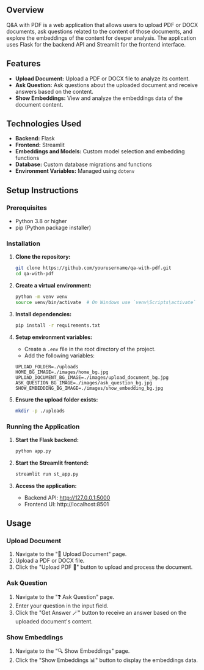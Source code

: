 ## Overview
Q&A with PDF is a web application that allows users to upload PDF or DOCX documents, ask questions related to the content of those documents, and explore the embeddings of the content for deeper analysis. The application uses Flask for the backend API and Streamlit for the frontend interface.

## Features
- **Upload Document:** Upload a PDF or DOCX file to analyze its content.
- **Ask Question:** Ask questions about the uploaded document and receive answers based on the content.
- **Show Embeddings:** View and analyze the embeddings data of the document content.

## Technologies Used
- **Backend:** Flask
- **Frontend:** Streamlit
- **Embeddings and Models:** Custom model selection and embedding functions
- **Database:** Custom database migrations and functions
- **Environment Variables:** Managed using `dotenv`

## Setup Instructions

### Prerequisites
- Python 3.8 or higher
- pip (Python package installer)

### Installation

1. **Clone the repository:**
    ```sh
    git clone https://github.com/yourusername/qa-with-pdf.git
    cd qa-with-pdf
    ```

2. **Create a virtual environment:**
    ```sh
    python -m venv venv
    source venv/bin/activate  # On Windows use `venv\Scripts\activate`
    ```

3. **Install dependencies:**
    ```sh
    pip install -r requirements.txt
    ```

4. **Setup environment variables:**
    - Create a `.env` file in the root directory of the project.
    - Add the following variables:
    ```env
    UPLOAD_FOLDER=./uploads
    HOME_BG_IMAGE=./images/home_bg.jpg
    UPLOAD_DOCUMENT_BG_IMAGE=./images/upload_document_bg.jpg
    ASK_QUESTION_BG_IMAGE=./images/ask_question_bg.jpg
    SHOW_EMBEDDING_BG_IMAGE=./images/show_embedding_bg.jpg
    ```

5. **Ensure the upload folder exists:**
    ```sh
    mkdir -p ./uploads
    ```

### Running the Application

1. **Start the Flask backend:**
    ```sh
    python app.py
    ```

2. **Start the Streamlit frontend:**
    ```sh
    streamlit run st_app.py
    ```

3. **Access the application:**
    - Backend API: http://127.0.0.1:5000
    - Frontend UI: http://localhost:8501

## Usage

### Upload Document
1. Navigate to the "📂 Upload Document" page.
2. Upload a PDF or DOCX file.
3. Click the "Upload PDF 🚀" button to upload and process the document.

### Ask Question
1. Navigate to the "❓ Ask Question" page.
2. Enter your question in the input field.
3. Click the "Get Answer 🪄" button to receive an answer based on the uploaded document's content.

### Show Embeddings
1. Navigate to the "🔍 Show Embeddings" page.
2. Click the "Show Embeddings 📊" button to display the embeddings data.